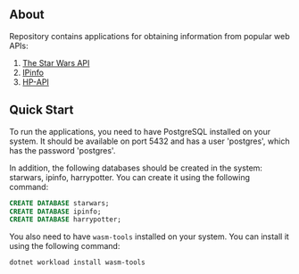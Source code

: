 ## About
Repository contains applications for obtaining information from popular web APIs:
1. [The Star Wars API](https://swapi.dev/)
2. [IPinfo](https://ipinfo.io/developers)
3. [HP-API](https://hp-api.onrender.com/)

## Quick Start
To run the applications, you need to have PostgreSQL installed on your system. It should be available on port 5432 and has a user 'postgres', which has the password 'postgres'.

In addition, the following databases should be created in the system: starwars, ipinfo, harrypotter. You can create it using the following command:
```sql
CREATE DATABASE starwars;
CREATE DATABASE ipinfo;
CREATE DATABASE harrypotter;
```

You also need to have `wasm-tools` installed on your system. You can install it using the following command:
```
dotnet workload install wasm-tools
```
